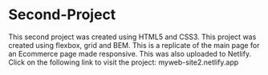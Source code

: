 # Second-Project
This second project was created using HTML5 and CSS3. This project was created using flexbox, grid and BEM. This is a replicate of the main page for an Ecommerce page made responsive.
This was also uploaded to Netlify. Click on the following link to visit the project:
myweb-site2.netlify.app
